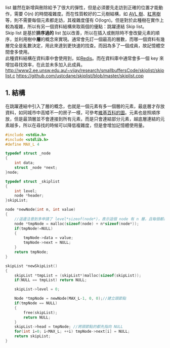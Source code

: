 list 雖然在新增與刪除給予了很大的彈性，但是必須要先走訪到正確的位置才能動作，需要 O(n) 的時間複雜度。而在性質較好的二元樹結構，如 [AVL 樹](https://zh.wikipedia.org/wiki/AVL%E6%A0%91)、[紅黑樹](https://zh.wikipedia.org/wiki/%E7%BA%A2%E9%BB%91%E6%A0%91)等，則不需要每個元素都走訪，其複雜度僅有 O(logn)。但是對於此種樹在實作上較為複雜，所以有另一個資料結構來取兩個的優點：跳躍連結 Skip list。\
Skip list 是基於**排序過的** list 加以改善，所以在插入或刪除時不會改變元素的順序，並利用樹中**層**的概念來實現。通常會先訂一個最高的層數，而哪一個資料有幾層完全是亂數決定，用此來達到更快速的找查。而因為多了一個成員，故記憶體空間會多使用。\
此種資料結構在資料庫中會使用到，如[Redis](https://zh.wikipedia.org/wiki/Redis)。而在資料庫中通常會多一個 key 來增加尋找效率，在此並未多加入此成員。\
http://www2.ee.unsw.edu.au/~vijay/research/smallbuffersCode/skiplist/skiplist.c
https://github.com/ustcdane/skiplist/blob/master/skiplist.cpp
## 1. 結構
在跳躍連結中引入了層的概念，也就是一個元素有多一個層的元素，最底層才存放資料，如同城市中高矮不一的房子一樣，可參考[維基百科的圖](https://en.wikipedia.org/wiki/File:Skip_list_add_element-en.gif)。元素也是照順序放，但是最頂層並不會連接到所有元素，而是只會連結部分元素，越底層連結的元素越多，所以在尋找的時候可以降低複雜度，但是會增加記憶體使用量。
```C
#include <stdio.h>
#include <stdlib.h>
#define MAX_L 4

typedef struct _node
{
    int data;
    struct _node *next;
}node;

typedef struct _skiplist  
{
    int level;  
    node *header;  
}skipList;  

node *newNode(int n, int value)
{
    //這邊注意到多申請了 level*sizeof(node*)，表示這個 node 有 n 層，且每個都是 node* 要指向下一個節點
    node *tmpNode = malloc(sizeof(node) + n*sizeof(node*));
    if(tmpNode!=NULL) 
    {
        tmpNode->data = value;
        tmpNode->next = NULL;
    }
    return tmpNode;
}

skipList *newSkipList()
{
    skipList *tmpList = (skipList*)malloc(sizeof(skipList));
    if(NULL == tmpList) return NULL;

    skipList->level = 0;

    Node *tmpNode = newNode(MAX_L-1, 0, 0);//建立頭節點
    if(tmpNode == NULL)
    {
        free(skipList);
        return NULL;
    }
    skipList->head = tmpNode; //將頭節點的都先指向 NULL
    for(int i=0; i<MAX_L; ++i) tmpNode->next[i] = NULL;
    return skipList;
}
```
